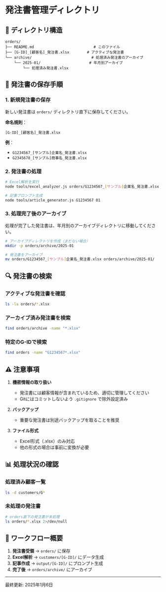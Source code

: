 # 発注書管理ディレクトリ

## 📁 ディレクトリ構造

```
orders/
├── README.md                           # このファイル
├── [G-ID]_[顧客名]_発注書.xlsx        # アクティブな発注書
└── archive/                           # 処理済み発注書のアーカイブ
    └── 2025-01/                      # 年月別アーカイブ
        └── 処理済み発注書.xlsx
```

## 📝 発注書の保存手順

### 1. 新規発注書の保存
新しい発注書は `orders/` ディレクトリ直下に保存してください。

**命名規則**：
```
[G-ID]_[顧客名]_発注書.xlsx
```

**例**：
- `G1234567_[サンプル]企業名_発注書.xlsx`
- `G2345678_[サンプル]商事名_発注書.xlsx`

### 2. 発注書の処理
```bash
# Excel解析を実行
node tools/excel_analyzer.js orders/G1234567_[サンプル]企業名_発注書.xlsx

# 記事プロンプト生成
node tools/article_generator.js G1234567 01
```

### 3. 処理完了後のアーカイブ
処理が完了した発注書は、年月別のアーカイブディレクトリに移動してください。

```bash
# アーカイブディレクトリを作成（まだない場合）
mkdir -p orders/archive/2025-01

# 発注書をアーカイブ
mv orders/G1234567_[サンプル]企業名_発注書.xlsx orders/archive/2025-01/
```

## 🔍 発注書の検索

### アクティブな発注書を確認
```bash
ls -la orders/*.xlsx
```

### アーカイブ済み発注書を検索
```bash
find orders/archive -name "*.xlsx"
```

### 特定のG-IDで検索
```bash
find orders -name "G1234567*.xlsx"
```

## ⚠️ 注意事項

1. **機密情報の取り扱い**
   - 発注書には顧客情報が含まれているため、適切に管理してください
   - Gitにはコミットしないよう `.gitignore` で除外設定済み

2. **バックアップ**
   - 重要な発注書は別途バックアップを取ることを推奨

3. **ファイル形式**
   - Excel形式（.xlsx）のみ対応
   - 他の形式の場合は事前に変換が必要

## 📊 処理状況の確認

### 処理済み顧客一覧
```bash
ls -d customers/G*
```

### 未処理の発注書
```bash
# orders直下の発注書が未処理
ls orders/*.xlsx 2>/dev/null
```

## 🔄 ワークフロー概要

1. **発注書受領** → `orders/` に保存
2. **Excel解析** → `customers/[G-ID]/` にデータ生成
3. **記事作成** → `output/[G-ID]/` にプロンプト生成
4. **完了後** → `orders/archive/` にアーカイブ

---

最終更新: 2025年1月6日